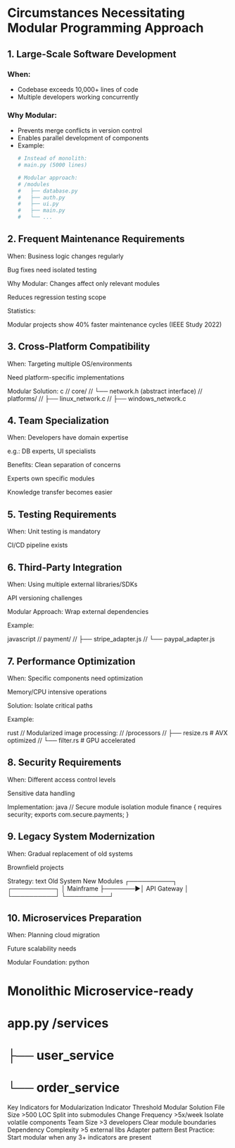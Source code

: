# Circumstances Necessitating Modular Programming Approach

## 1. Large-Scale Software Development
### When:
- Codebase exceeds 10,000+ lines of code
- Multiple developers working concurrently

### Why Modular:
- Prevents merge conflicts in version control
- Enables parallel development of components
- Example:
  ```python
  # Instead of monolith:
  # main.py (5000 lines)
  
  # Modular approach:
  # /modules
  #   ├── database.py
  #   ├── auth.py
  #   ├── ui.py
  #   ├── main.py
  #   └── ...
  ```
 ## 2. Frequent Maintenance Requirements
When:
Business logic changes regularly

Bug fixes need isolated testing

Why Modular:
Changes affect only relevant modules

Reduces regression testing scope

Statistics:

Modular projects show 40% faster maintenance cycles (IEEE Study 2022)

## 3. Cross-Platform Compatibility
When:
Targeting multiple OS/environments

Need platform-specific implementations

Modular Solution:
c
// core/
//   └── network.h (abstract interface)
// platforms/
//   ├── linux_network.c
//   ├── windows_network.c
## 4. Team Specialization
When:
Developers have domain expertise

e.g.: DB experts, UI specialists

Benefits:
Clean separation of concerns

Experts own specific modules

Knowledge transfer becomes easier

## 5. Testing Requirements
When:
Unit testing is mandatory

CI/CD pipeline exists

## 6. Third-Party Integration
When:
Using multiple external libraries/SDKs

API versioning challenges

Modular Approach:
Wrap external dependencies

Example:

javascript
// payment/
//   ├── stripe_adapter.js
//   └── paypal_adapter.js
## 7. Performance Optimization
When:
Specific components need optimization

Memory/CPU intensive operations

Solution:
Isolate critical paths

Example:

rust
// Modularized image processing:
// /processors
//   ├── resize.rs  # AVX optimized
//   └── filter.rs  # GPU accelerated
## 8. Security Requirements
When:
Different access control levels

Sensitive data handling

Implementation:
java
// Secure module isolation
module finance {
  requires security;
  exports com.secure.payments;
}
## 9. Legacy System Modernization
When:
Gradual replacement of old systems

Brownfield projects

Strategy:
text
Old System          New Modules
┌──────────┐        ┌──────────┐
│ Mainframe ├───────►│ API Gateway │
└──────────┘        └──────────┘
## 10. Microservices Preparation
When:
Planning cloud migration

Future scalability needs

Modular Foundation:
python
# Monolithic          Microservice-ready
# app.py             /services
#                      ├── user_service
#                      └── order_service
Key Indicators for Modularization
Indicator	Threshold	Modular Solution
File Size	>500 LOC	Split into submodules
Change Frequency	>5x/week	Isolate volatile components
Team Size	>3 developers	Clear module boundaries
Dependency Complexity	>5 external libs	Adapter pattern
Best Practice: Start modular when any 3+ indicators are present
